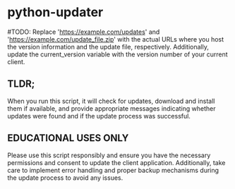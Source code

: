 # python-updater

#TODO:
Replace 'https://example.com/updates' and 'https://example.com/update_file.zip' with the actual URLs where you host the version information and the update file, respectively. Additionally, update the current_version variable with the version number of your current client.

## TLDR;
When you run this script, it will check for updates, download and install them if available, and provide appropriate messages indicating whether updates were found and if the update process was successful.


## EDUCATIONAL USES ONLY
Please use this script responsibly and ensure you have the necessary permissions and consent to update the client application. Additionally, take care to implement error handling and proper backup mechanisms during the update process to avoid any issues.

